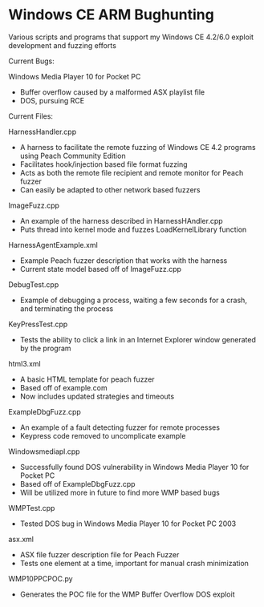 # Windows CE ARM Bughunting
Various scripts and programs that support my Windows CE 4.2/6.0 exploit development and fuzzing efforts

Current Bugs:

Windows Media Player 10 for Pocket PC 
- Buffer overflow caused by a malformed ASX playlist file 
- DOS, pursuing RCE

Current Files:

HarnessHandler.cpp
- A harness to facilitate the remote fuzzing of Windows CE 4.2 programs using Peach Community Edition
- Facilitates hook/injection based file format fuzzing
- Acts as both the remote file recipient and remote monitor for Peach fuzzer
- Can easily be adapted to other network based fuzzers

ImageFuzz.cpp
- An example of the harness described in HarnessHAndler.cpp
- Puts thread into kernel mode and fuzzes LoadKernelLibrary function

HarnessAgentExample.xml
- Example Peach fuzzer description that works with the harness
- Current state model based off of ImageFuzz.cpp

DebugTest.cpp
- Example of debugging a process, waiting a few seconds for a crash, and terminating the process

KeyPressTest.cpp
- Tests the ability to click a link in an Internet Explorer window generated by the program

html3.xml
- A basic HTML template for peach fuzzer
- Based off of example.com
- Now includes updated strategies and timeouts

ExampleDbgFuzz.cpp
- An example of a fault detecting fuzzer for remote processes
- Keypress code removed to uncomplicate example

Windowsmediapl.cpp
- Successfully found DOS vulnerability in Windows Media Player 10 for Pocket PC
- Based off of ExampleDbgFuzz.cpp
- Will be utilized more in future to find more WMP based bugs

WMPTest.cpp
- Tested DOS bug in Windows Media Player 10 for Pocket PC 2003

asx.xml
- ASX file fuzzer description file for Peach Fuzzer
- Tests one element at a time, important for manual crash minimization

WMP10PPCPOC.py
- Generates the POC file for the WMP Buffer Overflow DOS exploit

